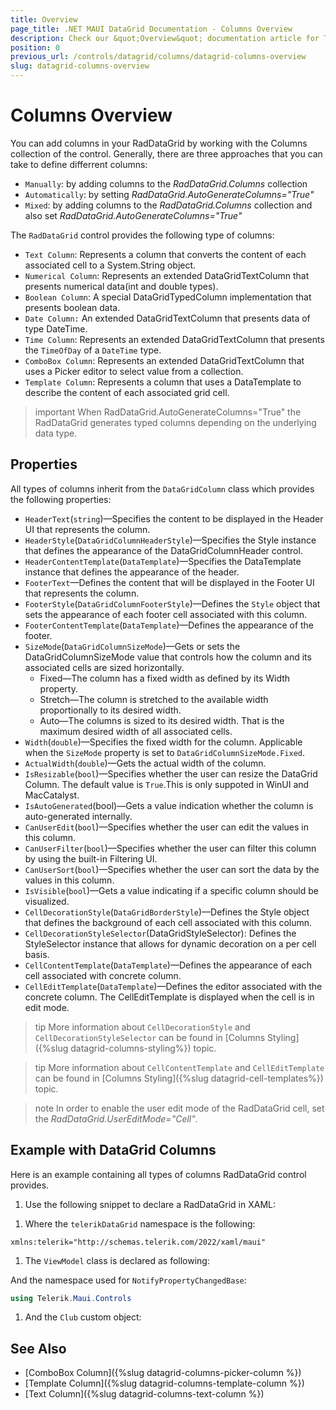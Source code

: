 ```yaml
---
title: Overview
page_title: .NET MAUI DataGrid Documentation - Columns Overview
description: Check our &quot;Overview&quot; documentation article for Telerik DataGrid for .NET MAUI.
position: 0
previous_url: /controls/datagrid/columns/datagrid-columns-overview
slug: datagrid-columns-overview
---
```


# Columns Overview

You can add columns in your RadDataGrid by working with the Columns collection of the control. Generally, there are three approaches that you can take to define differrent columns:

* `Manually`: by adding columns to the *RadDataGrid.Columns* collection
* `Automatically`: by setting *RadDataGrid.AutoGenerateColumns="True"*
* `Mixed`: by adding columns to the *RadDataGrid.Columns* collection and also set *RadDataGrid.AutoGenerateColumns="True"*

The `RadDataGrid` control provides the following type of columns:

* `Text Column`: Represents a column that converts the content of each associated cell to a System.String object.
* `Numerical Column`: Represents an extended DataGridTextColumn that presents numerical data(int and double types).
* `Boolean Column`: A special DataGridTypedColumn implementation that presents boolean data.
* `Date Column:` An extended DataGridTextColumn that presents data of type DateTime.
* `Time Column`: Represents an extended DataGridTextColumn that presents the `TimeOfDay` of a `DateTime` type.
* `ComboBox Column`: Represents an extended DataGridTextColumn that uses a Picker editor to select value from a collection.
* `Template Column`: Represents a column that uses a DataTemplate to describe the content of each associated grid cell.

>important When RadDataGrid.AutoGenerateColumns="True" the RadDataGrid generates typed columns depending on the underlying data type.

## Properties

All types of columns inherit from the `DataGridColumn` class which provides the following properties:

* `HeaderText`(`string`)&mdash;Specifies the content to be displayed in the Header UI that represents the column.
* `HeaderStyle`(`DataGridColumnHeaderStyle`)&mdash;Specifies the Style instance that defines the appearance of the DataGridColumnHeader control.
* `HeaderContentTemplate`(`DataTemplate`)&mdash;Specifies the DataTemplate instance that defines the appearance of the header.
* `FooterText`&mdash;Defines the content that will be displayed in the Footer UI that represents the column.
* `FooterStyle`(`DataGridColumnFooterStyle`)&mdash;Defines the `Style` object that sets the appearance of each footer cell associated with this column.
* `FooterContentTemplate`(`DataTemplate`)&mdash;Defines the appearance of the footer.
* `SizeMode`(`DataGridColumnSizeMode`)&mdash;Gets or sets the DataGridColumnSizeMode value that controls how the column and its associated cells are sized horizontally.
  * Fixed&mdash;The column has a fixed width as defined by its Width property.
  * Stretch&mdash;The column is stretched to the available width proportionally to its desired width.
  * Auto&mdash;The columns is sized to its desired width. That is the maximum desired width of all associated cells.
* `Width`(`double`)&mdash;Specifies the fixed width for the column. Applicable when the `SizeMode` property is set to `DataGridColumnSizeMode.Fixed`.
* `ActualWidth`(`double`)&mdash;Gets the actual width of the column.
* `IsResizable`(`bool`)&mdash;Specifies whether the user can resize the DataGrid Column. The default value is `True`.This is only suppoted in WinUI and MacCatalyst.
* `IsAutoGenerated`(bool)&mdash;Gets a value indication whether the column is auto-generated internally.
* `CanUserEdit`(`bool`)&mdash;Specifies whether the user can edit the values in this column.
* `CanUserFilter`(`bool`)&mdash;Specifies whether the user can filter this column by using the built-in Filtering UI.
* `CanUserSort`(`bool`)&mdash;Specifies whether the user can sort the data by the values in this column.
* `IsVisible`(`bool`)&mdash;Gets a value indicating if a specific column should be visualized.
* `CellDecorationStyle`(`DataGridBorderStyle`)&mdash;Defines the Style object that defines the background of each cell associated with this column.
* `CellDecorationStyleSelector`(DataGridStyleSelector): Defines the StyleSelector instance that allows for dynamic decoration on a per cell basis.
* `CellContentTemplate`(`DataTemplate`)&mdash;Defines the appearance of each cell associated with concrete column.
* `CellEditTemplate`(`DataTemplate`)&mdash;Defines the editor associated with the concrete column. The CellEditTemplate is displayed when the cell is in edit mode.

>tip More information about `CellDecorationStyle` and  `CellDecorationStyleSelector` can be found in [Columns Styling]({%slug datagrid-columns-styling%}) topic.

>tip More information about `CellContentTemplate` and  `CellEditTemplate` can be found in [Columns Styling]({%slug datagrid-cell-templates%}) topic.

>note In order to enable the user edit mode of the RadDataGrid cell, set the *RadDataGrid.UserEditMode="Cell"*.

## Example with DataGrid Columns

Here is an example containing all types of columns RadDataGrid control provides.

1. Use the following snippet to declare a RadDataGrid in XAML:

 <snippet id='datagrid-columns-example' />

1. Where the `telerikDataGrid` namespace is the following:

 ```XAML
xmlns:telerik="http://schemas.telerik.com/2022/xaml/maui"
 ```

1. The `ViewModel` class is declared as following:

 <snippet id='datagrid-column-view-model' />

 And the namespace used for `NotifyPropertyChangedBase`:

 ```C#
 using Telerik.Maui.Controls
 ```

1. And the `Club` custom object:

 <snippet id='datagrid-club-model' />

## See Also

- [ComboBox Column]({%slug datagrid-columns-picker-column %})
- [Template Column]({%slug datagrid-columns-template-column %})
- [Text Column]({%slug datagrid-columns-text-column %})
